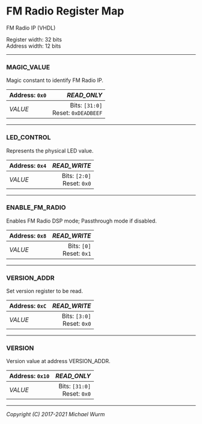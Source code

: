 # FM Radio Register Map

FM Radio IP (VHDL)

Register width: 32 bits<br>
Address width: 12 bits

---
### MAGIC_VALUE
Magic constant to identify FM Radio IP.

| Address: `0x0` | *READ_ONLY* |
| :--- | ---: |
| *VALUE*<br> | Bits: `[31:0]`<br>Reset: `0xDEADBEEF` |

---
### LED_CONTROL
Represents the physical LED value.

| Address: `0x4` | *READ_WRITE* |
| :--- | ---: |
| *VALUE*<br> | Bits: `[2:0]`<br>Reset: `0x0` |

---
### ENABLE_FM_RADIO
Enables FM Radio DSP mode; Passthrough mode if disabled.

| Address: `0x8` | *READ_WRITE* |
| :--- | ---: |
| *VALUE*<br> | Bits: `[0]`<br>Reset: `0x1` |

---
### VERSION_ADDR
Set version register to be read.

| Address: `0xC` | *READ_WRITE* |
| :--- | ---: |
| *VALUE*<br> | Bits: `[3:0]`<br>Reset: `0x0` |

---
### VERSION
Version value at address VERSION_ADDR.

| Address: `0x10` | *READ_ONLY* |
| :--- | ---: |
| *VALUE*<br> | Bits: `[31:0]`<br>Reset: `0x0` |


---
*Copyright (C) 2017-2021 Michael Wurm*